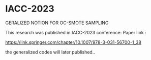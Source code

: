 # IACC-2023

GERALIZED NOTION FOR OC-SMOTE SAMPLING


This research was published in IACC-2023 conference: Paper link : 


https://link.springer.com/chapter/10.1007/978-3-031-56700-1_38


the generalized codes will later published..


